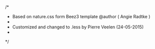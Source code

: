 /*
 * Based on nature.css form Beez3 template @author ( Angie Radtke )
 * 
 * Customized and changed to .less by Pierre Veelen (24-05-2015)
 * 
*/